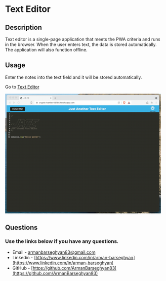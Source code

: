 # Text Editor

## Description

Text editor is a single-page application that meets the PWA criteria and runs in the browser. When the user enters text, the data is stored automatically. The application will also function offline.

## Usage

Enter the notes into the text field and it will be stored automatically.

Go to [Text Editor](https://text-editor-jv2j.onrender.com/)

![Demonstration of the application being used in the browser and then installed.](./Assets/00-demo.gif)


## Questions
### Use the links below if you have any questions.
- Email - [armanbarseghyan83@gmail.com](mailto:armanbarseghyan83@gmail.com)
- Linkedin - [https://www.linkedin.com/in/arman-barseghyan](https://www.linkedin.com/in/arman-barseghyan)
- GitHub - [https://github.com/ArmanBarseghyan83](https://github.com/ArmanBarseghyan83)
